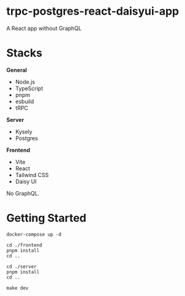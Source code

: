 # trpc-postgres-react-daisyui-app

A React app without GraphQL

# Stacks

**General**

- Node.js
- TypeScript
- pnpm
- esbuild
- tRPC

**Server**

- Kysely
- Postgres

**Frontend**

- Vite
- React
- Tailwind CSS
- Daisy UI

No GraphQL.

# Getting Started

```
docker-compose up -d

cd ./frontend
pnpm install
cd ..

cd ./server
pnpm install
cd ..

make dev
```
